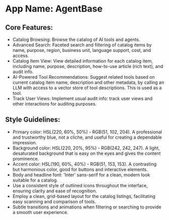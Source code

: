 # **App Name**: AgentBase

## Core Features:

- Catalog Browsing: Browse the catalog of AI tools and agents.
- Advanced Search: Faceted search and filtering of catalog items by name, purpose, region, business unit, language support, cost, and access.
- Catalog Item View: View detailed information for each catalog item, including name, purpose, description, how-to-use article (rich text), and audit info.
- AI-Powered Tool Recommendations: Suggest related tools based on current catalog item name, description and other metadata, by calling an LLM with access to a vector store of tool descriptions. This is used as a tool.
- Track User Views: Implement usual audit info: track user views and other interactions for auditing purposes.

## Style Guidelines:

- Primary color: HSL(220, 60%, 50%) - RGB(51, 102, 204). A professional and trustworthy blue, not a cliche, and useful for creating a dependable impression.
- Background color: HSL(220, 20%, 95%) - RGB(242, 242, 247). A light, desaturated background that is easy on the eyes and gives the content prominence.
- Accent color: HSL(190, 60%, 40%) - RGB(51, 153, 153). A contrasting but harmonious color, good for buttons and interactive elements.
- Body and headline font: 'Inter' sans-serif for a clean, modern look suitable for a catalog.
- Use a consistent style of outlined icons throughout the interface, ensuring clarity and ease of recognition.
- Employ a clean, grid-based layout for the catalog listings, facilitating easy scanning and comparison of tools.
- Subtle transitions and animations when filtering or searching to provide a smooth user experience.